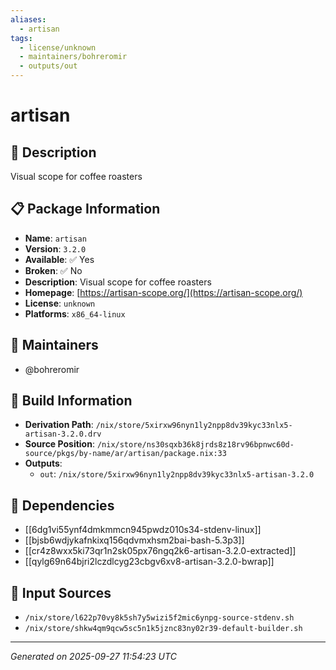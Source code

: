 ```yaml
---
aliases:
  - artisan
tags:
  - license/unknown
  - maintainers/bohreromir
  - outputs/out
---
```


# artisan

## 📝 Description

Visual scope for coffee roasters

## 📋 Package Information

- **Name**: `artisan`
- **Version**: `3.2.0`
- **Available**: ✅ Yes
- **Broken**: ✅ No
- **Description**: Visual scope for coffee roasters
- **Homepage**: [https://artisan-scope.org/](https://artisan-scope.org/)
- **License**: `unknown`
- **Platforms**: `x86_64-linux`
## 👥 Maintainers

- @bohreromir


## 🔧 Build Information

- **Derivation Path**: `/nix/store/5xirxw96nyn1ly2npp8dv39kyc33nlx5-artisan-3.2.0.drv`
- **Source Position**: `/nix/store/ns30sqxb36k8jrds8z18rv96bpnwc60d-source/pkgs/by-name/ar/artisan/package.nix:33`
- **Outputs**:
  - `out`:  `/nix/store/5xirxw96nyn1ly2npp8dv39kyc33nlx5-artisan-3.2.0`

## 🔗 Dependencies

- [[6dg1vi55ynf4dmkmmcn945pwdz010s34-stdenv-linux]]
- [[bjsb6wdjykafnkixq156qdvmxhsm2bai-bash-5.3p3]]
- [[cr4z8wxx5ki73qr1n2sk05px76ngq2k6-artisan-3.2.0-extracted]]
- [[qylg69n64bjri2lczdlcyg23cbgv6xv8-artisan-3.2.0-bwrap]]

## 📁 Input Sources

- `/nix/store/l622p70vy8k5sh7y5wizi5f2mic6ynpg-source-stdenv.sh`
- `/nix/store/shkw4qm9qcw5sc5n1k5jznc83ny02r39-default-builder.sh`

---
*Generated on 2025-09-27 11:54:23 UTC*
